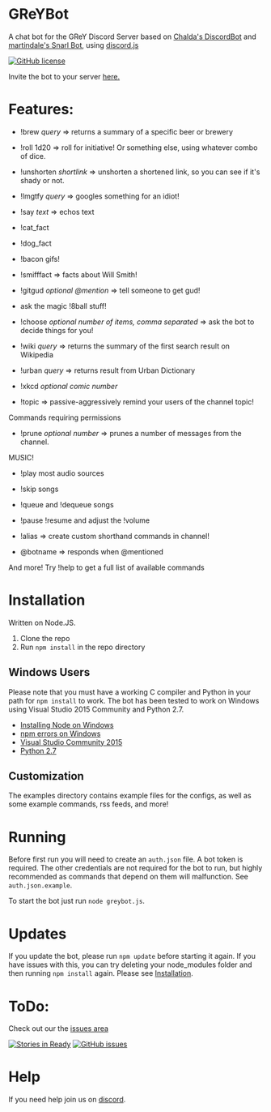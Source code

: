 # GReYBot
A chat bot for the GReY Discord Server based on [Chalda's DiscordBot](https://github.com/chalda/DiscordBot) and [martindale's Snarl Bot](https://github.com/martindale/snarl), using [discord.js](https://github.com/hydrabolt/discord.js/)

[![GitHub license](https://img.shields.io/badge/license-Apache%202-blue.svg?style=flat-square)](https://raw.githubusercontent.com/naterchrdsn/GReYBot/master/LICENSE.md)

Invite the bot to your server [here.](https://discordapp.com/oauth2/authorize?client_id=283636170741514250&scope=bot&permissions=66186303)


# Features:

- !brew *query* => returns a summary of a specific beer or brewery

- !roll 1d20 => roll for initiative! Or something else, using whatever combo of dice.

- !unshorten *shortlink* => unshorten a shortened link, so you can see if it's shady or not.

- !lmgtfy *query* => googles something for an idiot!

- !say *text* => echos text

- !cat_fact

- !dog_fact

- !bacon gifs!

- !smifffact => facts about Will Smith!

- !gitgud *optional @mention* => tell someone to get gud!

- ask the magic !8ball stuff!

- !choose *optional number of items, comma separated* => ask the bot to decide things for you!

- !wiki *query* => returns the summary of the first search result on Wikipedia

- !urban *query* => returns result from Urban Dictionary

- !xkcd *optional comic number*

- !topic => passive-aggressively remind your users of the channel topic!

Commands requiring permissions
- !prune *optional number* => prunes a number of messages from the channel.

MUSIC!
- !play most audio sources
- !skip songs
- !queue and !dequeue songs
- !pause !resume and adjust the !volume

- !alias => create custom shorthand commands in channel!
- @botname => responds when @mentioned

And more! Try !help to get a full list of available commands


# Installation

Written on Node.JS.

1. Clone the repo
2. Run ```npm install``` in the repo directory

## Windows Users
Please note that you must have a working C compiler and Python in your path for
`npm install` to work. The bot has been tested to work on Windows using Visual Studio 2015 Community and Python 2.7.
* [Installing Node on Windows](http://blog.teamtreehouse.com/install-node-js-npm-windows)
* [npm errors on Windows](http://stackoverflow.com/questions/21365714/nodejs-error-installing-with-npm)
* [Visual Studio Community 2015](https://www.visualstudio.com/en-us/products/visual-studio-community-vs.aspx)
* [Python 2.7](https://www.python.org/downloads/)

## Customization
The examples directory contains example files for the configs, as well as some example commands, rss feeds, and more!


# Running
Before first run you will need to create an `auth.json` file. A bot token is required. The other credentials are not required for the bot to run, but highly recommended as commands that depend on them will malfunction. See `auth.json.example`.

To start the bot just run
`node greybot.js`.


# Updates
If you update the bot, please run `npm update` before starting it again. If you have
issues with this, you can try deleting your node_modules folder and then running
`npm install` again. Please see [Installation](#Installation).


# ToDo:
Check out our the [issues area](https://github.com/naterchrdsn/GReYBot/issues)

[![Stories in Ready](https://badge.waffle.io/naterchrdsn/GReYBot.png?label=ready&title=Ready)](https://waffle.io/naterchrdsn/GReYBot?utm_source=badge) [![GitHub issues](https://img.shields.io/github/issues/naterchrdsn/GReYBot.svg?style=flat-square)](https://github.com/naterchrdsn/GReYBot/issues)

# Help
If you need help join us on [discord](https://discord.gg/A8a2yeP).
